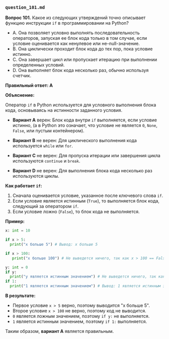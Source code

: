 ### `question_101.md`

**Вопрос 101.** Какое из следующих утверждений точно описывает функцию инструкции `if` в программировании на Python?

- A. Она позволяет условно выполнять последовательность операторов, запуская ее блок кода только в том случае, если условие оценивается как ненулевое или не-null-значение.
- B. Она циклически проходит блок кода до тех пор, пока условие истинно.
- C. Она завершает цикл или пропускает итерацию при выполнении определенных условий.
- D. Она выполняет блок кода несколько раз, обычно используя счетчик.

**Правильный ответ: A**

**Объяснение:**

Оператор `if` в Python используется для условного выполнения блока кода, основываясь на истинности заданного условия.

*   **Вариант A** верен: Блок кода внутри `if` выполняется, если условие истинно, (а в Python это означает, что условие не является `0`, `None`, `False`, или пустым контейнером).

*   **Вариант B** не верен: Для циклического выполнения кода используется `while` или `for`.
*   **Вариант C** не верен: Для пропуска итерации или завершения цикла используются `continue` и `break`.
*  **Вариант D** не верен: Для выполнения блока кода несколько раз используются циклы.

**Как работает `if`:**

1.  Сначала оценивается условие, указанное после ключевого слова `if`.
2.  Если условие является истинным (`True`), то выполняется блок кода, следующий за оператором `if`.
3.  Если условие ложно (`False`), то блок кода не выполняется.

**Пример:**

```python
x: int = 10

if x > 5:
  print("x больше 5") # Вывод: x больше 5

if x > 100:
   print("x больше 100") # Не выведется ничего, так как x > 100 == False

y: int = 0
if y:
  print("y является истинным значением") # Не выведется ничего, так как 0 является ложным значением
if 1:
  print("1 является истинным значением") # Вывод: 1 является истинным значением
```
**В результате:**

*   Первое условие `x > 5` верно, поэтому выводится "x больше 5".
*  Второе условие `x > 100` не верно, поэтому код не выводится.
* `0` является ложным значением, поэтому `if y:` не выполняется.
* `1` является истинным значением, поэтому `if 1:` выполняется.

Таким образом, **вариант A** является правильным.
